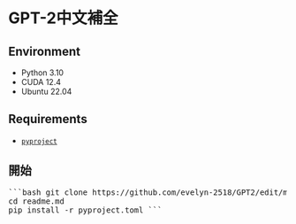# GPT-2中文補全
## Environment
- Python 3.10
- CUDA 12.4
- Ubuntu 22.04 
## Requirements
-  [`pyproject`](https://github.com/evelyn-2518/GPT2/blob/main/pyproject.toml) 
## 開始
<pre>```bash git clone https://github.com/evelyn-2518/GPT2/edit/main/readme.md
cd readme.md
pip install -r pyproject.toml ```</pre>
